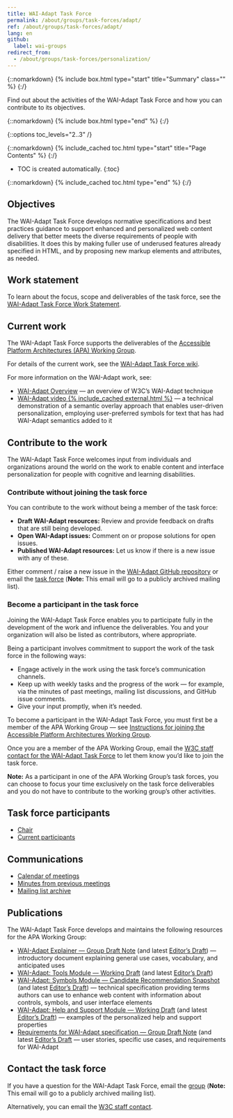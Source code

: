 ```yaml
---
title: WAI-Adapt Task Force
permalink: /about/groups/task-forces/adapt/
ref: /about/groups/task-forces/adapt/
lang: en
github:
  label: wai-groups
redirect_from:
  - /about/groups/task-forces/personalization/
---
```


{::nomarkdown}
{% include box.html type="start" title="Summary" class="" %}
{:/}

Find out about the activities of the WAI-Adapt Task Force and how you can contribute to its objectives.

{::nomarkdown}
{% include box.html type="end" %}
{:/}

{::options toc_levels="2..3" /}

{::nomarkdown}
{% include_cached toc.html type="start" title="Page Contents" %}
{:/}

-   TOC is created automatically.
{:toc}

{::nomarkdown}
{% include_cached toc.html type="end" %}
{:/}

## Objectives

The WAI-Adapt Task Force develops normative specifications and best practices guidance to support enhanced and personalized web content delivery that better meets the diverse requirements of people with disabilities. It does this by making fuller use of underused features already specified in HTML, and by proposing new markup elements and attributes, as needed.

## Work statement

To learn about the focus, scope and deliverables of the task force, see the [WAI-Adapt Task Force Work Statement](/about/groups/task-forces/adapt/work-statement/).

## Current work

The WAI-Adapt Task Force supports the deliverables of the [Accessible Platform Architectures (APA) Working Group](/about/groups/apawg/).

For details of the current work, see the [WAI-Adapt Task Force wiki](https://github.com/w3c/adapt/wiki).

For more information on the WAI-Adapt work, see:

* [WAI-Adapt Overview](/adapt/) &mdash; an overview of W3C’s WAI-Adapt technique
* [WAI-Adapt video {% include_cached external.html %}](https://ln.sync.com/dl/04f8c9330/) &mdash; a technical demonstration of a semantic overlay approach that enables user-driven personalization, employing user-preferred symbols for text that has had WAI-Adapt semantics added to it

## Contribute to the work

The WAI-Adapt Task Force welcomes input from individuals and organizations around the world on the work to enable content and interface personalization for people with cognitive and learning disabilities.

### Contribute without joining the task force

You can contribute to the work without being a member of the task force:

- **Draft WAI-Adapt resources:** Review and provide feedback on drafts that are still being developed.
- **Open WAI-Adapt issues:** Comment on or propose solutions for open issues.
- **Published WAI-Adapt resources:** Let us know if there is a new issue with any of these.

Either comment / raise a new issue in the [WAI-Adapt GitHub repository](https://github.com/w3c/adapt/issues) or email the [task force](mailto:public-adapt@w3.org) (<strong>Note:</strong> This email will go to a publicly archived mailing list).

### Become a participant in the task force

Joining the WAI-Adapt Task Force enables you to participate fully in the development of the work and influence the deliverables. You and your organization will also be listed as contributors, where appropriate.

Being a participant involves commitment to support the work of the task force in the following ways:

* Engage actively in the work using the task force’s communication channels.
* Keep up with weekly tasks and the progress of the work &mdash; for example, via the minutes of past meetings, mailing list discussions, and GitHub issue comments.
* Give your input promptly, when it’s needed.

To become a participant in the WAI-Adapt Task Force, you must first be a member of the APA Working Group &mdash; see [Instructions for joining the Accessible Platform Architectures Working Group](https://www.w3.org/groups/wg/apa/instructions/).

Once you are a member of the APA Working Group, email the [W3C staff contact for the WAI-Adapt Task Force](https://www.w3.org/groups/tf/personalization-tf/participants/#staff) to let them know you’d like to join the task force.

**Note:** As a participant in one of the APA Working Group’s task forces, you can choose to focus your time exclusively on the task force deliverables and you do not have to contribute to the working group’s other activities.

## Task force participants

* [Chair](https://www.w3.org/groups/tf/personalization-tf/participants/#chairs)
* [Current participants](https://www.w3.org/groups/tf/personalization-tf/participants/#participants)

## Communications

* [Calendar of meetings](https://www.w3.org/groups/tf/personalization-tf/calendar/)
* [Minutes from previous meetings](/about/groups/task-forces/adapt/minutes/)
* [Mailing list archive](https://lists.w3.org/Archives/Public/public-adapt/)

## Publications

The WAI-Adapt Task Force develops and maintains the following resources for the APA Working Group:

* [WAI-Adapt Explainer &mdash; Group Draft Note](https://www.w3.org/TR/adapt/) (and latest [Editor’s Draft](https://w3c.github.io/adapt/)) &mdash; introductory document explaining general use cases, vocabulary, and anticipated uses
* [WAI-Adapt: Tools Module &mdash; Working Draft](https://www.w3.org/TR/adapt-tools/) (and latest [Editor’s Draft](https://w3c.github.io/adapt/tools/))
* [WAI-Adapt: Symbols Module &mdash; Candidate Recommendation Snapshot](https://www.w3.org/TR/adapt-symbols/) (and latest [Editor’s Draft](https://w3c.github.io/adapt/symbols/)) &mdash; technical specification providing terms authors can use to enhance web content with information about controls, symbols, and user interface elements
* [WAI-Adapt: Help and Support Module &mdash; Working Draft](https://www.w3.org/TR/adapt-help/) (and latest [Editor’s Draft](https://w3c.github.io/adapt/help/)) &mdash; examples of the personalized help and support properties
* [Requirements for WAI-Adapt specification &mdash; Group Draft Note](https://www.w3.org/TR/adapt-requirements/) (and latest [Editor’s Draft](https://w3c.github.io/adapt/requirements/) &mdash; user stories, specific use cases, and requirements for WAI-Adapt

## Contact the task force

If you have a question for the WAI-Adapt Task Force, email the [group](mailto:public-adapt@w3.org) (<strong>Note:</strong> This email will go to a publicly archived mailing list).

Alternatively, you can email the [W3C staff contact](https://www.w3.org/groups/tf/personalization-tf/participants/#staff).